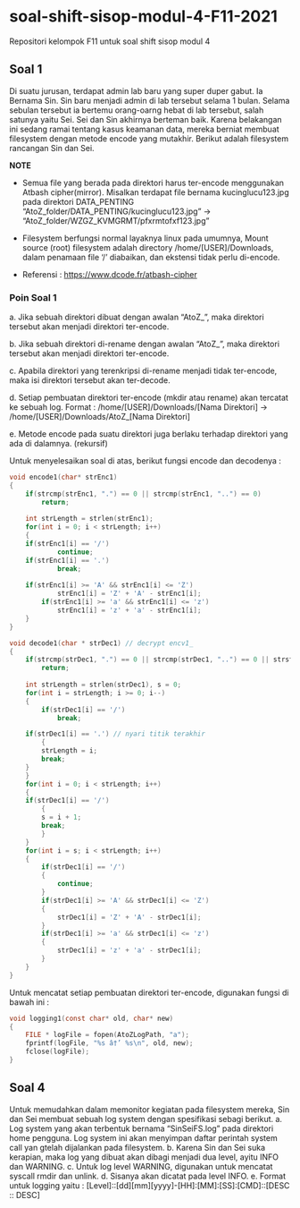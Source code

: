 # soal-shift-sisop-modul-4-F11-2021
Repositori kelompok F11 untuk soal shift sisop modul 4

## Soal 1
Di suatu jurusan, terdapat admin lab baru yang super duper gabut. Ia Bernama Sin. Sin baru menjadi admin di lab tersebut selama 1 bulan. Selama sebulan tersebut ia bertemu orang-oarng hebat di lab tersebut, salah satunya yaitu Sei. Sei dan Sin akhirnya berteman baik. Karena belakangan ini sedang ramai tentang kasus keamanan data, mereka berniat membuat filesystem dengan metode encode yang mutakhir. Berikut adalah filesystem rancangan Sin dan Sei.

**NOTE**

- Semua file yang berada pada direktori harus ter-encode menggunakan Atbash cipher(mirror).
Misalkan terdapat file bernama kucinglucu123.jpg pada direktori DATA_PENTING “AtoZ_folder/DATA_PENTING/kucinglucu123.jpg” → “AtoZ_folder/WZGZ_KVMGRMT/pfxrmtofxf123.jpg”

- Filesystem berfungsi normal layaknya linux pada umumnya, Mount source (root) filesystem adalah directory /home/[USER]/Downloads, dalam penamaan file ‘/’ diabaikan, dan ekstensi tidak perlu di-encode.

- Referensi : https://www.dcode.fr/atbash-cipher

### Poin Soal 1
a. Jika sebuah direktori dibuat dengan awalan “AtoZ_”, maka direktori tersebut akan menjadi direktori ter-encode. 

b. Jika sebuah direktori di-rename dengan awalan “AtoZ_”, maka direktori tersebut akan menjadi direktori ter-encode.

c. Apabila direktori yang terenkripsi di-rename menjadi tidak ter-encode, maka isi direktori tersebut akan ter-decode.

d. Setiap pembuatan direktori ter-encode (mkdir atau rename) akan tercatat ke sebuah log. Format : /home/[USER]/Downloads/[Nama Direktori] → /home/[USER]/Downloads/AtoZ_[Nama Direktori]

e. Metode encode pada suatu direktori juga berlaku terhadap direktori yang ada di dalamnya. (rekursif)

Untuk menyelesaikan soal di atas, berikut fungsi encode dan decodenya :
```C
void encode1(char* strEnc1) 
{ 
    if(strcmp(strEnc1, ".") == 0 || strcmp(strEnc1, "..") == 0)
        return;
    
    int strLength = strlen(strEnc1);
    for(int i = 0; i < strLength; i++) 
    {
	if(strEnc1[i] == '/') 
            continue;
	if(strEnc1[i] == '.')
            break;
        
	if(strEnc1[i] >= 'A' && strEnc1[i] <= 'Z')
            strEnc1[i] = 'Z' + 'A' - strEnc1[i];
        if(strEnc1[i] >= 'a' && strEnc1[i] <= 'z')
            strEnc1[i] = 'z' + 'a' - strEnc1[i];
    }
}

void decode1(char * strDec1) // decrypt encv1_
{
    if(strcmp(strDec1, ".") == 0 || strcmp(strDec1, "..") == 0 || strstr(strDec1, "/") == NULL) 
        return;
    
    int strLength = strlen(strDec1), s = 0;
    for(int i = strLength; i >= 0; i--)
    {
    	if(strDec1[i] == '/')
            break;

 	if(strDec1[i] == '.') // nyari titik terakhir
        {
	    strLength = i;
	    break;
	}
    }
    for(int i = 0; i < strLength; i++)
    {
	if(strDec1[i] == '/')
        {
	    s = i + 1;
	    break;
        }
    }
    for(int i = s; i < strLength; i++) 
    {
    	if(strDec1[i] == '/')
        {
            continue;
        }
        if(strDec1[i] >= 'A' && strDec1[i] <= 'Z')
        {
            strDec1[i] = 'Z' + 'A' - strDec1[i];
        }
        if(strDec1[i] >= 'a' && strDec1[i] <= 'z')
        {
            strDec1[i] = 'z' + 'a' - strDec1[i];
        }
    }	
}
```

Untuk mencatat setiap pembuatan direktori ter-encode, digunakan fungsi di bawah ini :
```C
void logging1(const char* old, char* new) 
{
    FILE * logFile = fopen(AtoZLogPath, "a");
    fprintf(logFile, "%s â†’ %s\n", old, new);
    fclose(logFile);
}
```

## Soal 4 
Untuk memudahkan dalam memonitor kegiatan pada filesystem mereka, Sin dan Sei membuat sebuah log system dengan spesifikasi sebagi berikut.
a. Log system yang akan terbentuk bernama “SinSeiFS.log” pada direktori home pengguna. Log system ini akan menyimpan daftar perintah system call yan gtelah dijalankan pada filesystem.
b. Karena Sin dan Sei suka kerapian, maka log yang dibuat akan dibagi menjadi dua level, ayitu INFO dan WARNING.
c. Untuk log level WARNING, digunakan untuk mencatat syscall rmdir dan unlink.
d. Sisanya akan dicatat pada level INFO.
e. Format untuk logging yaitu :
    [Level]::[dd][mm][yyyy]-[HH]:[MM]:[SS]:[CMD]::[DESC :: DESC]
